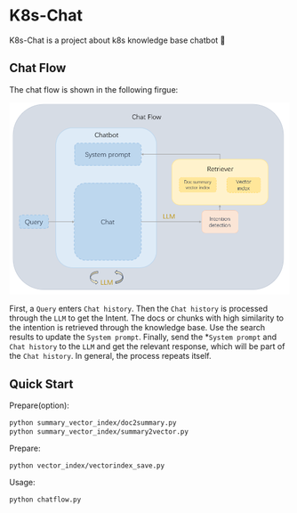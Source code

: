 # K8s-Chat
K8s-Chat is a project about k8s knowledge base chatbot 🤖
## Chat Flow
The chat flow is shown in the following firgue:
<div align=center><img src="https://github.com/Jerry-Kon/K8s-Chat/blob/main/image/chat_flow.png" width="600px"></div>  

First, a `Query` enters ``Chat history``. Then the ``Chat history`` is processed through the ``LLM`` to get the Intent. The docs or chunks with high similarity to the intention is retrieved through the knowledge base. Use the search results to update the ``System prompt``. Finally, send the *``System prompt`` and ``Chat history`` to the ``LLM`` and get the relevant response, which will be part of the ``Chat history``. In general, the process repeats itself.

## Quick Start
Prepare(option):
```
python summary_vector_index/doc2summary.py
python summary_vector_index/summary2vector.py
```
Prepare:
```
python vector_index/vectorindex_save.py
```
Usage: 
```
python chatflow.py
```
